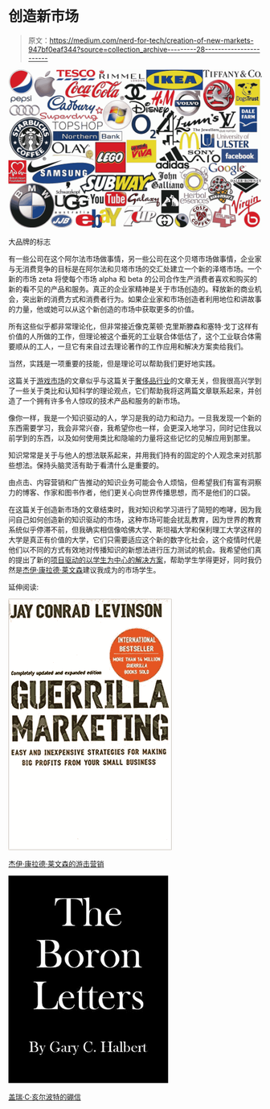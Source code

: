 # 创造新市场

> 原文：<https://medium.com/nerd-for-tech/creation-of-new-markets-947bf0eaf344?source=collection_archive---------28----------------------->

![](img/3aba9ebd39a17506bc77887c717ca296.png)

大品牌的标志

有一些公司在这个阿尔法市场做事情，另一些公司在这个贝塔市场做事情，企业家与无消费竞争的目标是在阿尔法和贝塔市场的交汇处建立一个新的泽塔市场。一个新的市场 zeta 将使每个市场 alpha 和 beta 的公司合作生产消费者喜欢和购买的新的看不见的产品和服务。真正的企业家精神是关于市场创造的。释放新的商业机会，突出新的消费方式和消费者行为。如果企业家和市场创造者利用地位和讲故事的力量，他或她可以从这个新创造的市场中获取更多的价值。

所有这些似乎都非常理论化，但非常接近像克莱顿·克里斯滕森和塞特·戈丁这样有价值的人所做的工作，但理论被这个垂死的工业联合体低估了，这个工业联合体需要顺从的工人，一旦它有来自过去理论著作的工作应用和解决方案卖给我们。

当然，实践是一项重要的技能，但是理论可以帮助我们更好地实践。

这篇关于[游戏市场](/predict/releasing-revenues-for-game-studios-b088416ad28f)的文章似乎与这篇关于[奢侈品行业](/predict/the-business-of-luxury-is-about-status-and-storytelling-63834abc236f)的文章无关，但我很高兴学到了一些关于类比和认知科学的理论观点，它们帮助我将这两篇文章联系起来，并创造了一个拥有许多令人惊叹的技术产品和服务的新市场。

像你一样，我是一个知识驱动的人，学习是我的动力和动力。一旦我发现一个新的东西需要学习，我会非常兴奋，我希望你也一样，会更深入地学习，同时记住我以前学到的东西，以及如何使用类比和隐喻的力量将这些记忆的见解应用到那里。

知识常常是关于与他人的想法联系起来，并用我们持有的固定的个人观念来对抗那些想法。保持头脑灵活有助于看清什么是重要的。

由点击、内容营销和广告推动的知识业务可能会令人烦恼，但希望我们有富有洞察力的博客、作家和图书作者，他们更关心向世界传播思想，而不是他们的口袋。

在这篇关于创造新市场的文章结束时，我对知识和学习进行了简短的咆哮，因为我问自己如何创造新的知识驱动的市场，这种市场可能会扰乱教育，因为世界的教育系统似乎停滞不前，但我确实相信像哈佛大学、斯坦福大学和保利理工大学这样的大学是真正有价值的大学，它们只需要适应这个新的数字化社会，这个疫情时代是他们以不同的方式有效地对传播知识的新想法进行压力测试的机会。我希望他们真的提出了新的[项目驱动的以学生为中心的解决方案](https://mkrdiop.medium.com/school-as-network-projects-centred-students-driven-platform-b038b5a41ac8)，帮助学生学得更好，同时我仍然是[杰伊·康拉德·莱文森](https://en.wikipedia.org/wiki/Jay_Conrad_Levinson)建议我成为的市场学生。

延伸阅读:

![](img/30e09126af89ee54032bb952d58c2075.png)

[杰伊·康拉德·莱文森的游击营销](https://www.amazon.com/Guerilla-Marketing-Inexpensive-Strategies-Business/dp/0618785914)

![](img/9b89f7e8039081aad786ab9de0ed2cc0.png)

[盖瑞·C·亥尔波特的硼信](https://www.goodreads.com/book/show/17732053-the-boron-letters)